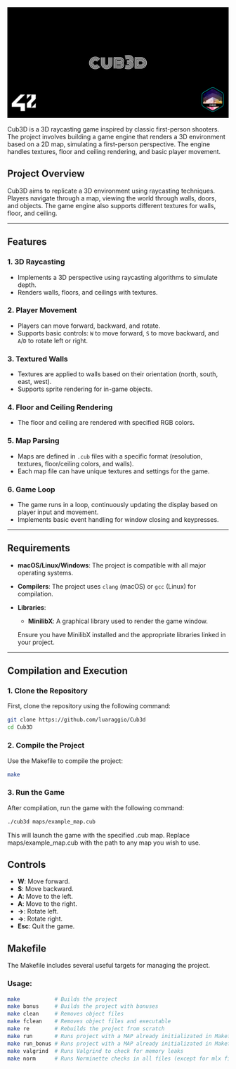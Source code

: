 <img src="./cover-cub3d.png"/>
<!--# cub3d-->

Cub3D is a 3D raycasting game inspired by classic first-person shooters. The project involves building a game engine that renders a 3D environment based on a 2D map, simulating a first-person perspective. The engine handles textures, floor and ceiling rendering, and basic player movement.

## Project Overview

Cub3D aims to replicate a 3D environment using raycasting techniques. Players navigate through a map, viewing the world through walls, doors, and objects. The game engine also supports different textures for walls, floor, and ceiling.

---

## Features

### 1. **3D Raycasting**
   - Implements a 3D perspective using raycasting algorithms to simulate depth.
   - Renders walls, floors, and ceilings with textures.

### 2. **Player Movement**
   - Players can move forward, backward, and rotate.
   - Supports basic controls: `W` to move forward, `S` to move backward, and `A`/`D` to rotate left or right.

### 3. **Textured Walls**
   - Textures are applied to walls based on their orientation (north, south, east, west).
   - Supports sprite rendering for in-game objects.

### 4. **Floor and Ceiling Rendering**
   - The floor and ceiling are rendered with specified RGB colors.

### 5. **Map Parsing**
   - Maps are defined in `.cub` files with a specific format (resolution, textures, floor/ceiling colors, and walls).
   - Each map file can have unique textures and settings for the game.

### 6. **Game Loop**
   - The game runs in a loop, continuously updating the display based on player input and movement.
   - Implements basic event handling for window closing and keypresses.

---

## Requirements

- **macOS/Linux/Windows**: The project is compatible with all major operating systems.
- **Compilers**: The project uses `clang` (macOS) or `gcc` (Linux) for compilation.
- **Libraries**:
  - **MinilibX**: A graphical library used to render the game window.
  
  Ensure you have MinilibX installed and the appropriate libraries linked in your project.

---

## Compilation and Execution

### 1. **Clone the Repository**
   First, clone the repository using the following command:

   ```bash
   git clone https://github.com/luaraggio/Cub3d
   cd Cub3D
  ```
### 2. Compile the Project

Use the Makefile to compile the project:

```bash
make
```
### 3. Run the Game

After compilation, run the game with the following command:

```bash
./cub3d maps/example_map.cub
```
This will launch the game with the specified .cub map. Replace maps/example_map.cub with the path to any map you wish to use.
## Controls

- **W**: Move forward.
- **S**: Move backward.
- **A**: Move to the left.
- **A**: Move to the right.
- **->**: Rotate left.
- **->**: Rotate right.
- **Esc**: Quit the game.

## Makefile

The Makefile includes several useful targets for managing the project.
### Usage:

``` bash
make           # Builds the project
make bonus     # Builds the project with bonuses
make clean     # Removes object files
make fclean    # Removes object files and executable
make re        # Rebuilds the project from scratch
make run       # Runs project with a MAP already initializated in Makefile
make run_bonus # Runs project with a MAP already initializated in Makefile
make valgrind  # Runs Valgrind to check for memory leaks
make norm      # Runs Norminette checks in all files (except for mlx files)
```
